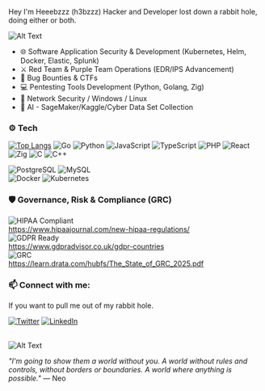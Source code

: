 Hey I'm Heeebzzz (h3bzzz)
Hacker and Developer lost down a rabbit hole, doing either or both. 

![Alt Text](https://media.giphy.com/media/8gJ28HfjAkc9y/giphy.gif?cid=790b7611d7es3qjulpys01ve9e6iq8hxr5k6iurkqh5devvx&ep=v1_gifs_search&rid=giphy.gif&ct=g)


- 🌐 Software Application Security & Development (Kubernetes, Helm, Docker, Elastic, Splunk)
- ⚔️ Red Team & Purple Team Operations (EDR/IPS Advancement)
- 👾 Bug Bounties & CTFs 
- 💻 Pentesting Tools Development (Python, Golang, Zig)
- 📡 Network Security / Windows / Linux  
- 🤖 AI - SageMaker/Kaggle/Cyber Data Set Collection

### ⚙️ Tech 

[![Top Langs](https://github-readme-stats.vercel.app/api/top-langs/?username=h3bzzz)](https://github.com/h3bzzz)
![Go](https://img.shields.io/badge/-Go-00ADD8?logo=go&logoColor=white)
![Python](https://img.shields.io/badge/-Python-3776AB?logo=python&logoColor=white)
![JavaScript](https://img.shields.io/badge/-JavaScript-F7DF1E?logo=javascript&logoColor=black)
![TypeScript](https://img.shields.io/badge/-TypeScript-3178C6?logo=typescript&logoColor=white)
![PHP](https://img.shields.io/badge/-PHP-777BB4?logo=php&logoColor=white)
![React](https://img.shields.io/badge/-React-61DAFB?logo=react&logoColor=black)
![Zig](https://img.shields.io/badge/-Zig-F7A41D?logo=zig&logoColor=white)
![C](https://img.shields.io/badge/-C-A8B9CC?logo=c&logoColor=black)
![C++](https://img.shields.io/badge/-C++-00599C?logo=c%2b%2b&logoColor=white)


![PostgreSQL](https://img.shields.io/badge/-PostgreSQL-4169E1?logo=postgresql&logoColor=white)
![MySQL](https://img.shields.io/badge/-MySQL-4479A1?logo=mysql&logoColor=white)  
![Docker](https://img.shields.io/badge/-Docker-2496ED?logo=docker&logoColor=white)
![Kubernetes](https://img.shields.io/badge/-Kubernetes-326CE5?logo=kubernetes&logoColor=white)


### 🛡️ Governance, Risk & Compliance (GRC)<br>
![HIPAA Compliant](https://img.shields.io/badge/-HIPAA-blue)<br>
https://www.hipaajournal.com/new-hipaa-regulations/<br>
![GDPR Ready](https://img.shields.io/badge/-GDPR-informational)<br>
https://www.gdpradvisor.co.uk/gdpr-countries<br>
![GRC](https://img.shields.io/badge/-GRC-007396?style=flat&logo=security&logoColor=white)<br>
https://learn.drata.com/hubfs/The_State_of_GRC_2025.pdf<br>

### 📫 Connect with me:
If you want to pull me out of my rabbit hole.

[![Twitter](https://img.shields.io/badge/-X%20(Twitter)-1DA1F2?logo=x&logoColor=white)](https://x.com/WR4lTH_)
[![LinkedIn](https://img.shields.io/badge/-LinkedIn-0A66C2?logo=linkedin&logoColor=white)](https://www.linkedin.com/in/heber-moreira-a2501119a/) <br> </br>


![Alt Text](https://media.giphy.com/media/hs7G6EaFFtICA9cHZz/giphy.gif)


_"I'm going to show them a world without you. A world without rules and controls, without borders or boundaries. A world where anything is possible."_ — Neo







